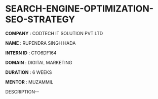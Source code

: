 # SEARCH-ENGINE-OPTIMIZATION-SEO-STRATEGY

**COMPANY** : CODTECH IT SOLUTION PVT LTD

**NAME** : RUPENDRA SINGH HADA

**INTERN ID** : CTO6DF164

**DOMAIN** : DIGITAL MARKETING

**DURATION** : 6 WEEKS

**MENTOR** : MUZAMMIL

DESCRIPTION--
